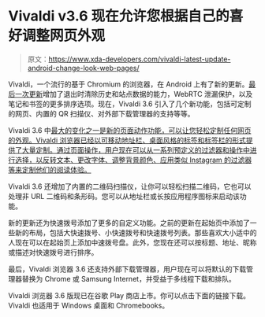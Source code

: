 # Vivaldi v3.6 现在允许您根据自己的喜好调整网页外观

> 原文：<https://www.xda-developers.com/vivaldi-latest-update-android-change-look-web-pages/>

Vivaldi，一个流行的基于 Chromium 的浏览器，在 Android 上有了新的更新。[最后一次更新](https://www.xda-developers.com/vivaldi-browser-android-clear-browsing-data-on-exit/)增加了退出时清除历史和站点数据的能力，WebRTC 泄漏保护，以及笔记和书签的更多排序选项。现在，Vivaldi 3.6 引入了几个新功能，包括可定制的网页、内置的 QR 扫描仪、对外部下载管理器的支持等等。

Vivaldi 3.6 中[最大的变化之一是新的页面动作功能，可以让您轻松定制任何网页的外观。Vivaldi 浏览器已经以可移动地址栏、桌面风格的标签和标签栏的形式提供了大量定制。通过页面操作，用户现在可以从一系列预定义的过滤器和操作中进行选择，以反转文本、更改字体、调整背景颜色、应用类似 Instagram 的过滤器等来定制他们的阅读体验。](https://vivaldi.com/blog/vivaldi-page-actions-android-3-6/)

Vivaldi 3.6 还增加了内置的二维码扫描仪，让你可以轻松扫描二维码，它也可以处理非 URL 二维码和条形码。您可以从地址栏或长按应用程序图标来启动该功能。

新的更新还为快速拨号添加了更多的自定义功能。之前的更新在起始页中添加了一些新的布局，包括大快速拨号、小快速拨号和快速拨号列表。那些喜欢大小适中的人现在可以在起始页上添加中速拨号盘。此外，您现在还可以按标题、地址、昵称或描述对快速拨号进行排序。

最后，Vivaldi 浏览器 3.6 还支持外部下载管理器，用户现在可以将默认的下载管理器替换为 Chrome 或 Samsung Internet，并受益于多线程下载和排队。

Vivaldi 浏览器 3.6 版现已在谷歌 Play 商店上市。你可以点击下面的链接下载。Vivaldi 也适用于 Windows 桌面和 Chromebooks。